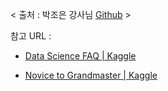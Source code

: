 < 출처 : 박조은 강사님 [Github](https://github.com/corazzon/KaggleStruggle/blob/master/kaggle-survey-2017/Kaggle-ML-DS-survey-2017-EDA-FAQ.ipynb) >

참고 URL :

* [Data Science FAQ | Kaggle](https://www.kaggle.com/rounakbanik/data-science-faq)

* [Novice to Grandmaster | Kaggle](https://www.kaggle.com/ash316/novice-to-grandmaster)